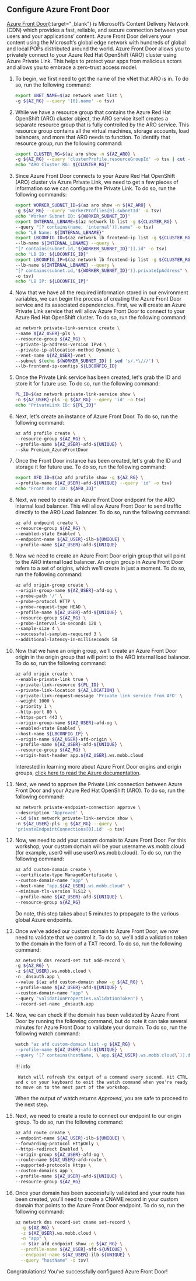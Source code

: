 ## Configure Azure Front Door

[Azure Front Door](https://azure.microsoft.com/en-us/products/frontdoor/){:target="_blank"} is Microsoft’s Content Delivery Network (CDN) which provides a fast, reliable, and secure connection between your users and your applications’ content. Azure Front Door delivers your content using the Microsoft’s global edge network with hundreds of global and local POPs distributed around the world. Azure Front Door allows you to privately connect to your Azure Red Hat OpenShift (ARO) cluster using Azure Private Link. This helps to protect your apps from malicious actors and allows you to embrace a zero-trust access model.

1. To begin, we first need to get the name of the vNet that ARO is in. To do so, run the following command:

    ```bash
    export VNET_NAME=$(az network vnet list \
    -g ${AZ_RG} --query '[0].name' -o tsv)
    ```

1. While we have a resource group that contains the Azure Red Hat OpenShift (ARO) cluster object, the ARO service itself creates a separate resource group that is fully controlled by the ARO service. This resource group contains all the virtual machines, storage accounts, load balancers, and more that ARO needs to function. To identify that resource group, run the following command:

    ```bash
    export CLUSTER_RG=$(az aro show -n ${AZ_ARO} \
    -g ${AZ_RG} --query 'clusterProfile.resourceGroupId' -o tsv | cut -d/ -f5)
    echo "ARO Cluster RG: ${CLUSTER_RG}"
    ```

1. Since Azure Front Door connects to your Azure Red Hat OpenShift (ARO) cluster via Azure Private Link, we need to get a few pieces of information so we can configure the Private Link. To do so, run the following commands:

    ```bash
    export WORKER_SUBNET_ID=$(az aro show -n ${AZ_ARO} \
    -g ${AZ_RG} --query 'workerProfiles[0].subnetId' -o tsv)
    echo "Worker Subnet ID: ${WORKER_SUBNET_ID}"
    export INTERNAL_LBNAME=$(az network lb list -g ${CLUSTER_RG} \
    --query "[? contains(name, 'internal')].name" -o tsv)
    echo "LB Name: ${INTERNAL_LBNAME}"
    export LBCONFIG_ID=$(az network lb frontend-ip list -g ${CLUSTER_RG} \
    --lb-name ${INTERNAL_LBNAME} --query \
    "[? contains(subnet.id,'${WORKER_SUBNET_ID}')].id" -o tsv)
    echo "LB ID: ${LBCONFIG_ID}"
    export LBCONFIG_IP=$(az network lb frontend-ip list -g ${CLUSTER_RG} \
    --lb-name ${INTERNAL_LBNAME} --query \
    "[? contains(subnet.id,'${WORKER_SUBNET_ID}')].privateIpAddress" \
    -o tsv)
    echo "LB IP: ${LBCONFIG_IP}"
    ```

1. Now that we have all the required information stored in our environment variables, we can begin the process of creating the Azure Front Door service and its associated dependencies. First, we will create an Azure Private Link service that will allow Azure Front Door to connect to your Azure Red Hat OpenShift cluster. To do so, run the following command:

    ```bash
    az network private-link-service create \
    --name ${AZ_USER}-pls \
    --resource-group ${AZ_RG} \
    --private-ip-address-version IPv4 \
    --private-ip-allocation-method Dynamic \
    --vnet-name ${AZ_USER}-vnet \
    --subnet $(echo ${WORKER_SUBNET_ID} | sed 's/.*\///') \
    --lb-frontend-ip-configs ${LBCONFIG_ID}
    ```

1. Once the Private Link service has been created, let's grab the ID and store it for future use. To do so, run the following command:

    ```bash
    PL_ID=$(az network private-link-service show \
    -n ${AZ_USER}-pls -g ${AZ_RG} --query 'id' -o tsv)
    echo "PrivateLink ID: ${PL_ID}"
    ```

1. Next, let's create an instance of Azure Front Door. To do so, run the following command:

    ```bash
    az afd profile create \
    --resource-group ${AZ_RG} \
    --profile-name ${AZ_USER}-afd-${UNIQUE} \
    --sku Premium_AzureFrontDoor
    ```

1. Once the Front Door instance has been created, let's grab the ID and storage it for future use. To do so, run the following command:

    ```bash
    export AFD_ID=$(az afd profile show -g ${AZ_RG} \
    --profile-name ${AZ_USER}-afd-${UNIQUE} --query 'id' -o tsv)
    echo "Front Door ID: ${AFD_ID}"
    ```

1. Next, we need to create an Azure Front Door endpoint for the ARO internal load balancer. This will allow Azure Front Door to send traffic directly to the ARO Load Balancer. To do so, run the following command:

    ```bash
    az afd endpoint create \
    --resource-group ${AZ_RG} \
    --enabled-state Enabled \
    --endpoint-name ${AZ_USER}-ilb-${UNIQUE} \
    --profile-name ${AZ_USER}-afd-${UNIQUE}
    ```

1. Now we need to create an Azure Front Door origin group that will point to the ARO internal load balancer. An origin group in Azure Front Door refers to a set of origins, which we'll create in just a moment. To do so, run the following command:

    ```bash
    az afd origin-group create \
    --origin-group-name ${AZ_USER}-afd-og \
    --probe-path '/' \
    --probe-protocol HTTP \
    --probe-request-type HEAD \
    --profile-name ${AZ_USER}-afd-${UNIQUE} \
    --resource-group ${AZ_RG} \
    --probe-interval-in-seconds 120 \
    --sample-size 4 \
    --successful-samples-required 3 \
    --additional-latency-in-milliseconds 50
    ```

1. Now that we have an origin group, we'll create an Azure Front Door origin in the origin group that will point to the ARO internal load balancer. To do so, run the following command:

    ```bash
    az afd origin create \
    --enable-private-link true \
    --private-link-resource ${PL_ID} \
    --private-link-location ${AZ_LOCATION} \
    --private-link-request-message 'Private link service from AFD' \
    --weight 1000 \
    --priority 1 \
    --http-port 80 \
    --https-port 443 \
    --origin-group-name ${AZ_USER}-afd-og \
    --enabled-state Enabled \
    --host-name ${LBCONFIG_IP} \
    --origin-name ${AZ_USER}-afd-origin \
    --profile-name ${AZ_USER}-afd-${UNIQUE} \
    --resource-group ${AZ_RG} \
    --origin-host-header app.${AZ_USER}.ws.mobb.cloud
    ```

    Interested in learning more about Azure Front Door origins and origin groups, [click here to read the Azure documentation](https://learn.microsoft.com/en-us/azure/frontdoor/origin?pivots=front-door-standard-premium).

1. Next, we need to approve the Private Link connection between Azure Front Door and your Azure Red Hat OpenShift (ARO). To do so, run the following command:

    ```bash
    az network private-endpoint-connection approve \
    --description 'Approved' \
    --id $(az network private-link-service show \
    -n ${AZ_USER}-pls -g ${AZ_RG} --query \
    'privateEndpointConnections[0].id' -o tsv)
    ```

1. Now, we need to add your custom domain to Azure Front Door. For this workshop, your custom domain will be your username.ws.mobb.cloud (for example, user0 will use user0.ws.mobb.cloud). To do so, run the following command:

    ```bash
    az afd custom-domain create \
    --certificate-type ManagedCertificate \
    --custom-domain-name "app" \
    --host-name "app.${AZ_USER}.ws.mobb.cloud" \
    --minimum-tls-version TLS12 \
    --profile-name ${AZ_USER}-afd-${UNIQUE} \
    --resource-group ${AZ_RG}
    ```

    Do note, this step takes about 5 minutes to propagate to the various global Azure endpoints.

1. Once we've added our custom domain to Azure Front Door, we now need to validate that we control it. To do so, we'll add a validation token to the domain in the form of a TXT record. To do so, run the following command:

    ```bash
    az network dns record-set txt add-record \
    -g ${AZ_RG} \
    -z ${AZ_USER}.ws.mobb.cloud \
    -n _dnsauth.app \
    --value $(az afd custom-domain show -g ${AZ_RG} \
    --profile-name ${AZ_USER}-afd-${UNIQUE} \
    --custom-domain-name "app" \
    --query "validationProperties.validationToken") \
    --record-set-name _dnsauth.app
    ```

1. Now, we can check if the domain has been validated by Azure Front Door by running the following command, but do note it can take several minutes for Azure Front Door to validate your domain. To do so, run the following watch command:

    ```bash
    watch "az afd custom-domain list -g ${AZ_RG} \
    --profile-name ${AZ_USER}-afd-${UNIQUE} \
    --query '[? contains(hostName, \`app.${AZ_USER}.ws.mobb.cloud\`)].domainValidationState'"
    ```

    !!! info

        Watch will refresh the output of a command every second. Hit CTRL and c on your keyboard to exit the watch command when you're ready to move on to the next part of the workshop.

    When the output of watch returns *Approved*, you are safe to proceed to the next step.

1. Next, we need to create a route to connect our endpoint to our origin group. To do so, run the following command:

    ```bash
    az afd route create \
    --endpoint-name ${AZ_USER}-ilb-${UNIQUE} \
    --forwarding-protocol HttpOnly \
    --https-redirect Enabled \
    --origin-group ${AZ_USER}-afd-og \
    --route-name ${AZ_USER}-afd-route \
    --supported-protocols Https \
    --custom-domains app \
    --profile-name ${AZ_USER}-afd-${UNIQUE} \
    --resource-group ${AZ_RG}
    ```

1. Once your domain has been successfully validated and your route has been created, you'll need to create a CNAME record in your custom domain that points to the Azure Front Door endpoint. To do so, run the following command:

    ```bash
    az network dns record-set cname set-record \
      -g ${AZ_RG} \
      -z ${AZ_USER}.ws.mobb.cloud \
      -n "app" \
      -c $(az afd endpoint show -g ${AZ_RG} \
      --profile-name ${AZ_USER}-afd-${UNIQUE} \
      --endpoint-name ${AZ_USER}-ilb-${UNIQUE} \
      --query "hostName" -o tsv)
    ```

Congratulations! You've successfully configured Azure Front Door!
